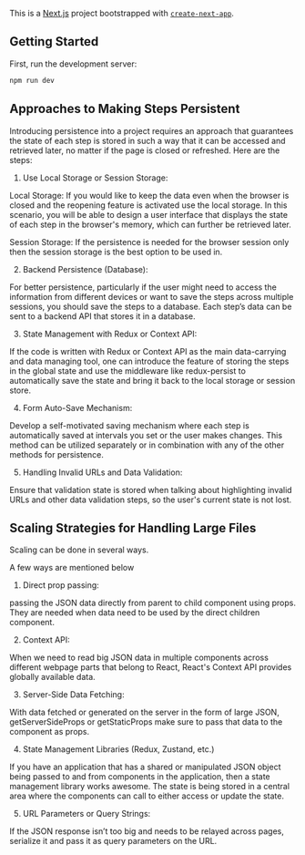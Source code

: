 This is a [Next.js](https://nextjs.org/) project bootstrapped with [`create-next-app`](https://github.com/vercel/next.js/tree/canary/packages/create-next-app).

## Getting Started

First, run the development server:

```bash
npm run dev
 ```

## Approaches to Making Steps Persistent

Introducing persistence into a project requires an approach that guarantees the state of each step is stored in such a way that it can be accessed and retrieved later, no matter if the page is closed or refreshed. Here are the steps:

1. Use Local Storage or Session Storage:

Local Storage: If you would like to keep the data even when the browser is closed and the reopening feature is activated use the local storage. In this scenario, you will be able to design a user interface that displays the state of each step in the browser's memory, which can further be retrieved later.

Session Storage: If the persistence is needed for the browser session only then the session storage is the best option to be used in.

2. Backend Persistence (Database):

For better persistence, particularly if the user might need to access the information from different devices or want to save the steps across multiple sessions, you should save the steps to a database. Each step’s data can be sent to a backend API that stores it in a database.

3. State Management with Redux or Context API:

If the code is written with Redux or Context API as the main data-carrying and data managing tool, one can introduce the feature of storing the steps in the global state and use the middleware like redux-persist to automatically save the state and bring it back to the local storage or session store.

4. Form Auto-Save Mechanism:

Develop a self-motivated saving mechanism where each step is automatically saved at intervals you set or the user makes changes. This method can be utilized separately or in combination with any of the other methods for persistence.

5. Handling Invalid URLs and Data Validation:

Ensure that validation state is stored when talking about highlighting invalid URLs and other data validation steps, so the user's current state is not lost.

## Scaling Strategies for Handling Large Files

Scaling can be done in several ways. 

A few ways are mentioned below 

1)	Direct prop passing:

 passing the JSON data directly from parent to child component using props. They are needed when data need to be used by the direct children component.

2)	Context API:

 When we need to read big JSON data in multiple components across different webpage parts that belong to React, React's Context API provides globally available data.

3)	Server-Side Data Fetching: 

 With data fetched or generated on the server in the form of large JSON, getServerSideProps or getStaticProps make sure to pass that data to the component as props.

4)	State Management Libraries (Redux, Zustand, etc.) 

 If you have an application that has a shared or manipulated JSON object being passed to and from components in the application, then a state management library works awesome. The state is being stored in a central area where the components can call to either access or update the state.

5)	URL Parameters or Query Strings:

 If the JSON response isn’t too big and needs to be relayed across pages, serialize it and pass it as query parameters on the URL.
